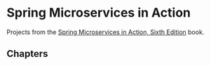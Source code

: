 # Spring Microservices in Action
Projects from the [Spring Microservices in Action, Sixth Edition](https://www.manning.com/books/spring-in-action-sixth-edition) book.

## Chapters
